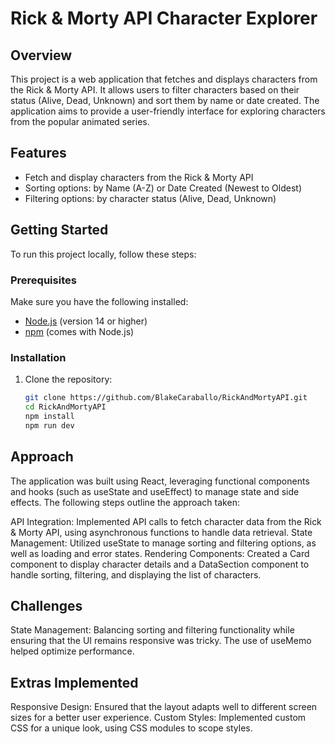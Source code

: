 # Rick & Morty API Character Explorer

## Overview

This project is a web application that fetches and displays characters from the Rick & Morty API. It allows users to filter characters based on their status (Alive, Dead, Unknown) and sort them by name or date created. The application aims to provide a user-friendly interface for exploring characters from the popular animated series.

## Features

- Fetch and display characters from the Rick & Morty API
- Sorting options: by Name (A-Z) or Date Created (Newest to Oldest)
- Filtering options: by character status (Alive, Dead, Unknown)


## Getting Started

To run this project locally, follow these steps:

### Prerequisites

Make sure you have the following installed:

- [Node.js](https://nodejs.org/) (version 14 or higher)
- [npm](https://www.npmjs.com/get-npm) (comes with Node.js)

### Installation

1. Clone the repository:

   ```bash
   git clone https://github.com/BlakeCaraballo/RickAndMortyAPI.git
   cd RickAndMortyAPI
   npm install
   npm run dev

## Approach
The application was built using React, leveraging functional components and hooks (such as useState and useEffect) to manage state and side effects. The following steps outline the approach taken:

API Integration: Implemented API calls to fetch character data from the Rick & Morty API, using asynchronous functions to handle data retrieval.
State Management: Utilized useState to manage sorting and filtering options, as well as loading and error states.
Rendering Components: Created a Card component to display character details and a DataSection component to handle sorting, filtering, and displaying the list of characters.

## Challenges

State Management: Balancing sorting and filtering functionality while ensuring that the UI remains responsive was tricky. The use of useMemo helped optimize performance.

## Extras Implemented

Responsive Design: Ensured that the layout adapts well to different screen sizes for a better user experience.
Custom Styles: Implemented custom CSS for a unique look, using CSS modules to scope styles.




